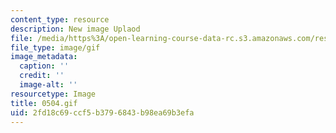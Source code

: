 ```yaml
---
content_type: resource
description: New image Uplaod
file: /media/https%3A/open-learning-course-data-rc.s3.amazonaws.com/res-21g-01-kana-spring-2010/2fd18c69ccf5b3796843b98ea69b3efa_0504.gif
file_type: image/gif
image_metadata:
  caption: ''
  credit: ''
  image-alt: ''
resourcetype: Image
title: 0504.gif
uid: 2fd18c69-ccf5-b379-6843-b98ea69b3efa
---
```

